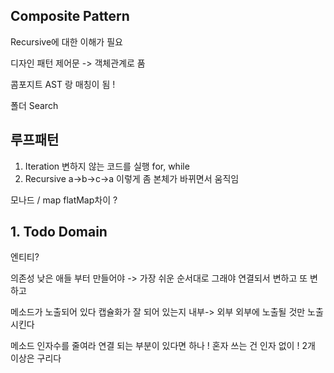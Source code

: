 ## Composite Pattern

Recursive에 대한 이해가 필요

디자인 패턴
제어문 -> 객체관계로 품

콤포지트 AST 랑 매칭이 됨 !

폴더 Search

## 루프패턴

1. Iteration 변하지 않는 코드를 실행 for, while
2. Recursive a->b->c->a 이렇게 좀 본체가 바뀌면서 움직임

모나드 / map flatMap차이 ?

## 1. Todo Domain

엔티티?

의존성 낮은 애들 부터 만들어야
-> 가장 쉬운 순서대로 그래야 연결되서 변하고 또 변하고

메소드가 노출되어 있다 캡슐화가 잘 되어 있는지
내부-> 외부 외부에 노출될 것만 노출시킨다

메소드
인자수를 줄여라
연결 되는 부분이 있다면 하나 !
혼자 쓰는 건 인자 없이 !
2개 이상은 구리다
